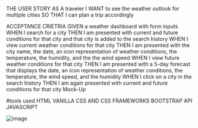 THE USER STORY 
AS A traveler
I WANT to see the weather outlook for multiple cities
SO THAT I can plan a trip accordingly


ACCEPTANCE CRIETRIA
GIVEN a weather dashboard with form inputs
WHEN I search for a city
THEN I am presented with current and future conditions for that city and that city is added to the search history
WHEN I view current weather conditions for that city
THEN I am presented with the city name, the date, an icon representation of weather conditions, the temperature, the humidity, and the the wind speed
WHEN I view future weather conditions for that city
THEN I am presented with a 5-day forecast that displays the date, an icon representation of weather conditions, the temperature, the wind speed, and the humidity
WHEN I click on a city in the search history
THEN I am again presented with current and future conditions for that city
Mock-Up




#tools used 
HTML
VANILLA CSS AND CSS FRAMEWORKS
BOOTSTRAP
API
JAVASCRIPT


![image](https://github.com/Kendrink/weather-api/assets/103896572/1d25abe9-6f37-4bcd-b948-7a65aae84fa1)

